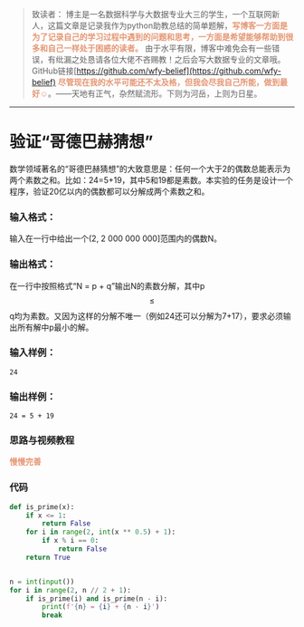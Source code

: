 
> 致读者： 博主是一名数据科学与大数据专业大三的学生，一个互联网新人，这篇文章是记录我作为python助教总结的简单题解，**<font color='#e59572'>写博客一方面是为了记录自己的学习过程中遇到的问题和思考，一方面是希望能够帮助到很多和自己一样处于困惑的读者。</font>**
> 由于水平有限，博客中难免会有一些错误，有纰漏之处恳请各位大佬不吝赐教！之后会写大数据专业的文章哦。
> GitHub链接[https://github.com/wfy-belief](https://github.com/wfy-belief)
> **<font color='#e59572'>尽管现在我的水平可能还不太及格，但我会尽我自己所能，做到最好☺</font>**。——天地有正气，杂然赋流形。下则为河岳，上则为日星。
---
# 验证“哥德巴赫猜想”
数学领域著名的“哥德巴赫猜想”的大致意思是：任何一个大于2的偶数总能表示为两个素数之和。比如：24=5+19，其中5和19都是素数。本实验的任务是设计一个程序，验证20亿以内的偶数都可以分解成两个素数之和。

### 输入格式：

输入在一行中给出一个(2, 2 000 000 000]范围内的偶数N。

### 输出格式：

在一行中按照格式“N = p + q”输出N的素数分解，其中p $$\le$$ q均为素数。又因为这样的分解不唯一（例如24还可以分解为7+17），要求必须输出所有解中p最小的解。

### 输入样例：
```in
24
```

### 输出样例：
```out
24 = 5 + 19
```
### 思路与视频教程
**<font color='#e59572'>慢慢完善</font>**

### 代码
```python
def is_prime(x):
    if x <= 1:
        return False
    for i in range(2, int(x ** 0.5) + 1):
        if x % i == 0:
            return False
    return True


n = int(input())
for i in range(2, n // 2 + 1):
    if is_prime(i) and is_prime(n - i):
        print(f'{n} = {i} + {n - i}')
        break

```